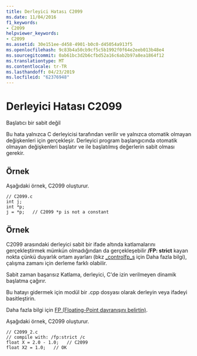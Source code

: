 ```yaml
---
title: Derleyici Hatası C2099
ms.date: 11/04/2016
f1_keywords:
- C2099
helpviewer_keywords:
- C2099
ms.assetid: 30e151ee-d458-4901-b0c0-d45054a913f5
ms.openlocfilehash: 9c83b4a50cb9cf5c5b1992f0f64e2eeb013b48e4
ms.sourcegitcommit: 0ab61bc3d2b6cfbd52a16c6ab2b97a8ea1864f12
ms.translationtype: MT
ms.contentlocale: tr-TR
ms.lasthandoff: 04/23/2019
ms.locfileid: "62376948"
---
```

# <a name="compiler-error-c2099"></a>Derleyici Hatası C2099

Başlatıcı bir sabit değil

Bu hata yalnızca C derleyicisi tarafından verilir ve yalnızca otomatik olmayan değişkenleri için gerçekleşir.  Derleyici program başlangıcında otomatik olmayan değişkenleri başlatır ve ile başlatılmış değerlerin sabit olması gerekir.

## <a name="example"></a>Örnek

Aşağıdaki örnek, C2099 oluşturur.

```
// C2099.c
int j;
int *p;
j = *p;   // C2099 *p is not a constant
```

## <a name="example"></a>Örnek

C2099 arasındaki derleyici sabit bir ifade altında katlamalarını gerçekleştirmek mümkün olmadığından da gerçekleşebilir **/FP: strict** kayan nokta çünkü duyarlık ortam ayarları (bkz [_controlfp_s](../../c-runtime-library/reference/controlfp-s.md) için Daha fazla bilgi), çalışma zamanı için derleme farklı olabilir.

Sabit zaman başarısız Katlama, derleyici, C'de izin verilmeyen dinamik başlatma çağırır.

Bu hatayı gidermek için modül bir .cpp dosyası olarak derleyin veya ifadeyi basitleştirin.

Daha fazla bilgi için [FP (Floating-Point davranışını belirtin)](../../build/reference/fp-specify-floating-point-behavior.md).

Aşağıdaki örnek, C2099 oluşturur.

```
// C2099_2.c
// compile with: /fp:strict /c
float X = 2.0 - 1.0;   // C2099
float X2 = 1.0;   // OK
```